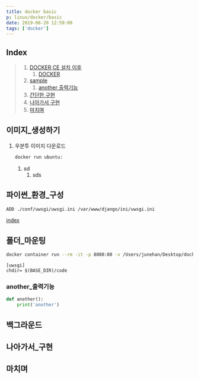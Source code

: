```yaml
---
title: docker basic
p: linux/docker/basic
date: 2019-06-20 12:59:09
tags: ['docker']
---
```



## Index

[index]: #index

> 1. [DOCKER CE 설치 이후][i1]
>    1. [DOCKER][i1-1]
> 1. [sample][i2]
>    1. [another 출력기능][i2-1]
> 1. [간단한 구현][i3]
> 1. [나아가서 구현][i4]
> 1. [마치며][i5]

## 이미지_생성하기

[i1]: #이미지_생성하기

1. 우분투 이미지 다운로드

    ```bash
    docker run ubuntu:
    ```

   1. sd
      1. sds

## 파이썬_환경_구성

[i1-1]: #파이썬_환경_구성


```bash
ADD ./conf/uwsgi/uwsgi.ini /var/www/django/ini/uwsgi.ini
```

[index][index]

## 폴더_마운팅

[i2]: #폴더_마운팅

```bash
docker container run --rm -it -p 8080:80 -v /Users/junehan/Desktop/docker_test/code:/var/www/django/code django:some_tag
```

```
[uwsgi]
chdir= $(BASE_DIR)/code
```

### another_출력기능

[i2-1]: #another_출력기능

```python
def another():
    print('another')
```

## 백그라운드

[i3]: #간단한_구현



## 나아가서_구현

[i4]: #나아가서_구현

## 마치며

[i5]: #마치며